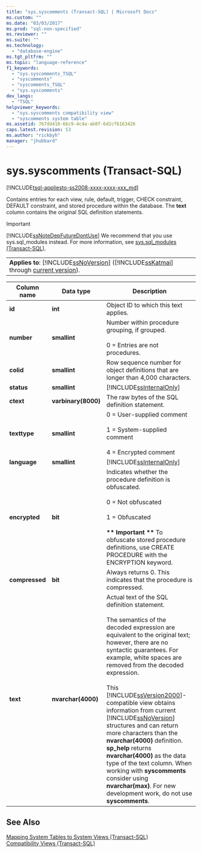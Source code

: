 ```yaml
---
title: "sys.syscomments (Transact-SQL) | Microsoft Docs"
ms.custom: ""
ms.date: "03/03/2017"
ms.prod: "sql-non-specified"
ms.reviewer: ""
ms.suite: ""
ms.technology: 
  - "database-engine"
ms.tgt_pltfrm: ""
ms.topic: "language-reference"
f1_keywords: 
  - "sys.syscomments_TSQL"
  - "syscomments"
  - "syscomments_TSQL"
  - "sys.syscomments"
dev_langs: 
  - "TSQL"
helpviewer_keywords: 
  - "sys.syscomments compatibility view"
  - "syscomments system table"
ms.assetid: 767dd410-6bc9-4c4a-ab0f-6d2cf6163426
caps.latest.revision: 53
ms.author: "rickbyh"
manager: "jhubbard"
---
```

# sys.syscomments (Transact-SQL)
[!INCLUDE[tsql-appliesto-ss2008-xxxx-xxxx-xxx_md](../../../database-engine/configure/windows/includes/tsql-appliesto-ss2008-xxxx-xxxx-xxx-md.md)]

  Contains entries for each view, rule, default, trigger, CHECK constraint, DEFAULT constraint, and stored procedure within the database. The **text** column contains the original SQL definition statements.  
  
> [!IMPORTANT]  
>  [!INCLUDE[ssNoteDepFutureDontUse](../../../database-engine/availability-groups/windows/includes/ssnotedepfuturedontuse-md.md)] We recommend that you use sys.sql_modules instead. For more information, see [sys.sql_modules &#40;Transact-SQL&#41;](../../../relational-databases/reference/system-catalog-views/sys.sql-modules-transact-sql.md).  
  
||  
|-|  
|**Applies to**: [!INCLUDE[ssNoVersion](../../../advanced-analytics/r-services/includes/ssnoversion-md.md)] ([!INCLUDE[ssKatmai](../../../analysis-services/data-mining/includes/sskatmai-md.md)] through [current version](http://go.microsoft.com/fwlink/p/?LinkId=299658)).|  
  
|Column name|Data type|Description|  
|-----------------|---------------|-----------------|  
|**id**|**int**|Object ID to which this text applies.|  
|**number**|**smallint**|Number within procedure grouping, if grouped.<br /><br /> 0 = Entries are not procedures.|  
|**colid**|**smallint**|Row sequence number for object definitions that are longer than 4,000 characters.|  
|**status**|**smallint**|[!INCLUDE[ssInternalOnly](../../../integration-services/data-flow/transformations/includes/ssinternalonly-md.md)]|  
|**ctext**|**varbinary(8000)**|The raw bytes of the SQL definition statement.|  
|**texttype**|**smallint**|0 = User-supplied comment<br /><br /> 1 = System-supplied comment<br /><br /> 4 = Encrypted comment|  
|**language**|**smallint**|[!INCLUDE[ssInternalOnly](../../../integration-services/data-flow/transformations/includes/ssinternalonly-md.md)]|  
|**encrypted**|**bit**|Indicates whether the procedure definition is obfuscated.<br /><br /> 0 = Not obfuscated<br /><br /> 1 = Obfuscated<br /><br /> **\*\* Important \*\*** To obfuscate stored procedure definitions, use CREATE PROCEDURE with the ENCRYPTION keyword.|  
|**compressed**|**bit**|Always returns 0. This indicates that the procedure is compressed.|  
|**text**|**nvarchar(4000)**|Actual text of the SQL definition statement.<br /><br /> The semantics of the decoded expression are equivalent to the original text; however, there are no syntactic guarantees. For example, white spaces are removed from the decoded expression.<br /><br /> This [!INCLUDE[ssVersion2000](../../../analysis-services/multidimensional-models/includes/ssversion2000-md.md)]-compatible view obtains information from current [!INCLUDE[ssNoVersion](../../../advanced-analytics/r-services/includes/ssnoversion-md.md)] structures and can return more characters than the **nvarchar(4000)** definition. **sp_help** returns **nvarchar(4000)** as the data type of the text column. When working with **syscomments** consider using **nvarchar(max)**. For new development work, do not use **syscomments**.|  
  
## See Also  
 [Mapping System Tables to System Views &#40;Transact-SQL&#41;](../../../relational-databases/reference/system-tables/mapping-system-tables-to-system-views-transact-sql.md)   
 [Compatibility Views &#40;Transact-SQL&#41;](../Topic/Compatibility%20Views%20\(Transact-SQL\).md)  
  
  